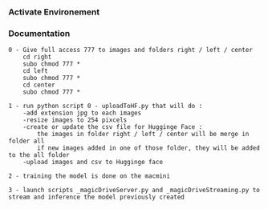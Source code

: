 ### Activate Environement ###


### Documentation ###

    0 - Give full access 777 to images and folders right / left / center
        cd right
        subo chmod 777 *
        cd left
        subo chmod 777 *
        cd center
        subo chmod 777 *

    1 - run python script 0 - uploadToHF.py that will do :
        -add extension jpg to each images
        -resize images to 254 pixcels
        -create or update the csv file for Hugginge Face : 
            the images in folder right / left / center will be merge in folder all
            if new images added in one of those folder, they will be added to the all folder
        -upload images and csv to Hugginge face

    2 - training the model is done on the macmini

    3 - launch scripts _magicDriveServer.py and _magicDriveStreaming.py to stream and inference the model previously created
